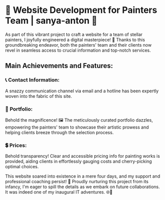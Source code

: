 # 🚀 Website Development for Painters Team | sanya-anton 🎨

As part of this vibrant project to craft a website for a team of stellar painters, I joyfully engineered a digital masterpiece! 🌟 Thanks to this groundbreaking endeavor, both the painters' team and their clients now revel in seamless access to crucial information and top-notch services.

## Main Achievements and Features:

### 📞 **Contact Information:**
A snazzy communication channel via email and a hotline has been expertly woven into the fabric of this site.

### 🎨 **Portfolio:**
Behold the magnificence! 🖼️ The meticulously curated portfolio dazzles, empowering the painters' team to showcase their artistic prowess and helping clients breeze through the selection process.

### 💲 **Prices:**
Behold transparency! Clear and accessible pricing info for painting works is provided, aiding clients in effortlessly gauging costs and cherry-picking optimal choices.

This website soared into existence in a mere four days, and my support and professional coaching persist! 🚀 Proudly nurturing this project from its infancy, I'm eager to spill the details as we embark on future collaborations. It was indeed one of my inaugural IT adventures. 🌐🎉
